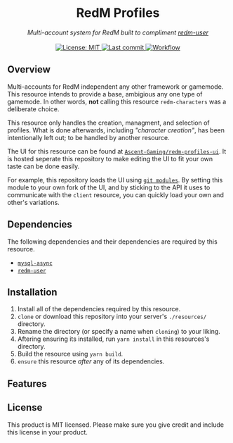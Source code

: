 <h1 align="center">RedM Profiles</h1>

<p align="center">
  <i>Multi-account system for RedM built to compliment <a href="https://github.com/Ascent-Gaming/redm-user">redm-user</a></i>
  <br>
  <br>
  <a href="https://github.com/Ascent-Gaming/redm-profiles/blob/master/LICENSE">
    <img src="https://img.shields.io/badge/License-MIT-blue.svg?style=flat" alt="License: MIT">
  </a>
  <a href="https://github.com/Ascent-Gaming/redm-profiles/commits/master">
    <img src="https://img.shields.io/github/last-commit/Ascent-Gaming/redm-profiles.svg?style=flat" alt="Last commit">
  </a>
  <a href="">
    <img src="https://img.shields.io/github/workflow/status/Ascent-Gaming/redm-profiles/Node.js%20CI" alt="Workflow">
  </a>
</p>

## Overview

Multi-accounts for RedM independent any other framework or gamemode. This resource intends to provide a base, ambigious any one type of gamemode. In other words, **not** calling this resource `redm-characters` was a deliberate choice.

This resource only handles the creation, managment, and selection of profiles. What is done afterwards, including *"character creation"*, has been intentionally left out; to be handled by another resource.

The UI for this resource can be found at [`Ascent-Gaming/redm-profiles-ui`](). It is hosted seperate this repository to make editing the UI to fit your own taste can be done easily.

For example, this repository loads the UI using [`git modules`](). By setting this module to your own fork of the UI, and by sticking to the API it uses to communicate with the `client` resource, you can quickly load your own and other's variations.

## Dependencies

The following dependencies and their dependencies are required by this resource.

- [`mysql-async`](https://github.com/amakuu/mysql-async-temporary)
- [`redm-user`](https://github.com/Ascent-Gaming/redm-user)

## Installation

1. Install all of the dependencies required by this resource.
2. `clone` or download this repository into your server's `./resources/` directory.
3. Rename the directory (or specify a name when `cloning`) to your liking.
4. Aftering ensuring its installed, run `yarn install` in this resources's directory.
5. Build the resource using `yarn build`.
6. `ensure` this resource *after* any of its dependencies.

## Features

## License
This product is MIT licensed. Please make sure you give credit and include this license in your product.
